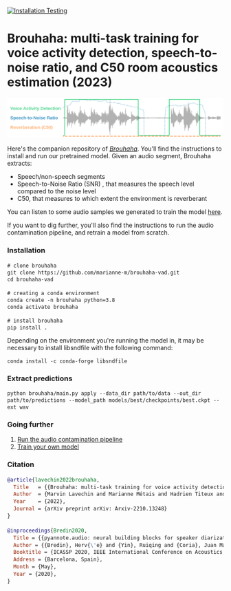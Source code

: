 [![Installation Testing](https://github.com/marianne-m/brouhaha-vad/actions/workflows/setup.yml/badge.svg)](https://github.com/marianne-m/brouhaha-vad/actions/workflows/setup.yml)

# Brouhaha: multi-task training for voice activity detection, speech-to-noise ratio, and C50 room acoustics estimation (2023)

![](doc/brouhaha.png)

Here's the companion repository of [*Brouhaha*](https://arxiv.org/abs/2210.13248). 
You'll find the instructions to install and run our pretrained model. Given an audio segment, Brouhaha extracts:
- Speech/non-speech segments
- Speech-to-Noise Ratio (SNR) , that measures the speech level compared to the noise level
- C50, that measures to which extent the environment is reverberant

You can listen to some audio samples we generated to train the model [here](https://marvinlvn.github.io/projects/1_project/).

If you want to dig further, you'll also find the instructions to run the audio contamination pipeline, and retrain a model from scratch.

### Installation

```
# clone brouhaha
git clone https://github.com/marianne-m/brouhaha-vad.git
cd brouhaha-vad

# creating a conda environment
conda create -n brouhaha python=3.8
conda activate brouhaha

# install brouhaha
pip install .
```

Depending on the environment you're running the model in, it may be necessary to install libsndfile with the following command:
```
conda install -c conda-forge libsndfile
```

### Extract predictions

```
python brouhaha/main.py apply --data_dir path/to/data --out_dir path/to/predictions --model_path models/best/checkpoints/best.ckpt --ext wav
```

### Going further

1) [Run the audio contamination pipeline](https://github.com/marianne-m/brouhaha-maker)
2) [Train your own model](./doc/training.md)

### Citation

```bibtex
@article{lavechin2022brouhaha,
  Title   = {{Brouhaha: multi-task training for voice activity detection, speech-to-noise ratio, and C50 room acoustics estimation}},
  Author  = {Marvin Lavechin and Marianne Métais and Hadrien Titeux and Alodie Boissonnet and Jade Copet and Morgane Rivière and Elika Bergelson and Alejandrina Cristia and Emmanuel Dupoux and Hervé Bredin},
  Year    = {2022},
  Journal = {arXiv preprint arXiv: Arxiv-2210.13248}
}

@inproceedings{Bredin2020,
  Title = {{pyannote.audio: neural building blocks for speaker diarization}},
  Author = {{Bredin}, Herv{\'e} and {Yin}, Ruiqing and {Coria}, Juan Manuel and {Gelly}, Gregory and {Korshunov}, Pavel and {Lavechin}, Marvin and {Fustes}, Diego and {Titeux}, Hadrien and {Bouaziz}, Wassim and {Gill}, Marie-Philippe},
  Booktitle = {ICASSP 2020, IEEE International Conference on Acoustics, Speech, and Signal Processing},
  Address = {Barcelona, Spain},
  Month = {May},
  Year = {2020},
}
```

